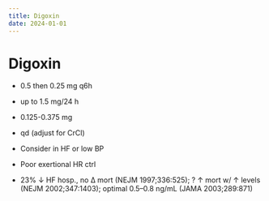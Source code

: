 ```yaml
---
title: Digoxin
date: 2024-01-01
---
```


# Digoxin

- 0.5 then 0.25 mg q6h
- up to 1.5 mg/24 h
- 0.125-0.375 mg
- qd (adjust for CrCl)
- Consider in HF or low BP
- Poor exertional HR ctrl

- 23% ↓ HF hosp., no ∆ mort (NEJM 1997;336:525); ? ↑ mort w/ ↑ levels (NEJM 2002;347:1403); optimal 0.5–0.8 ng/mL (JAMA 2003;289:871)
